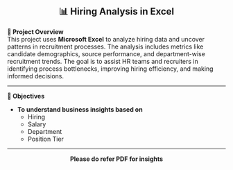 <div align="center">
  
## 📊 Hiring Analysis in Excel

</div>

**📌 Project Overview**  
This project uses **Microsoft Excel** to analyze hiring data and uncover patterns in recruitment processes. The analysis includes metrics like candidate demographics, source performance, and department-wise recruitment trends.
The goal is to assist HR teams and recruiters in identifying process bottlenecks, improving hiring efficiency, and making informed decisions.

---

**🎯 Objectives**
- **To understand business insights based on**
  - Hiring
  - Salary
  - Department
  - Position Tier
---
<div align="center">
  
**Please do refer PDF for insights**

</div>
